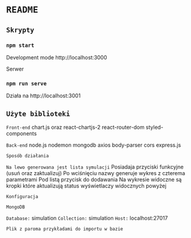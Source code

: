 # `README`

## `Skrypty`

### `npm start`

Development mode http://localhost:3000


Serwer

### `npm run serve`

Działa na  http://localhost:3001
 
 
## `Użyte biblioteki`

`Front-end`
chart.js oraz react-chartjs-2
react-router-dom
styled-components

`Back-end`
node.js
nodemon
mongodb
axios
body-parser
cors
express.js

`Sposób działania`

`Na lewo generowana jest lista symulacji`
Posiadaja przyciski funkcyjne (usuń oraz zaktualizuj)
Po wciśnięciu nazwy generuje wykres z czterema parametrami
Pod listą przycisk do dodawania
Na wykresie widoczne są kropki które aktualizują status wyświetlaczy widocznych powyżej

`Konfiguracja`

`MongoDB`

`Database:` simulation
`Collection:` simulation
`Host:` localhost:27017

`Plik z paroma przykładami do importu w bazie`

